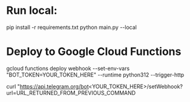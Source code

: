 # Run local:

pip install -r requirements.txt
python main.py --local

# Deploy to Google Cloud Functions

gcloud functions deploy webhook --set-env-vars "BOT_TOKEN=YOUR_TOKEN_HERE" --runtime python312 --trigger-http

curl "https://api.telegram.org/bot<YOUR_TOKEN_HERE>/setWebhook?url=URL_RETURNED_FROM_PREVIOUS_COMMAND
